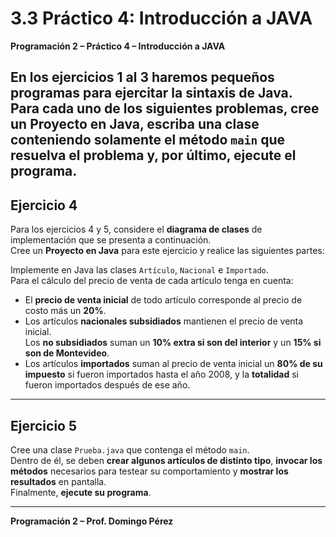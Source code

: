 # 3.3 Práctico 4: Introducción a JAVA

**Programación 2 – Práctico 4 – Introducción a JAVA**

En los ejercicios 1 al 3 haremos pequeños programas para ejercitar la sintaxis de Java.  
Para cada uno de los siguientes problemas, cree un **Proyecto en Java**, escriba una **clase** 
conteniendo solamente el método `main` que resuelva el problema y, por último, ejecute el programa.
---

## Ejercicio 4
Para los ejercicios 4 y 5, considere el **diagrama de clases** de implementación que se presenta a continuación.  
Cree un **Proyecto en Java** para este ejercicio y realice las siguientes partes:

Implemente en Java las clases `Artículo`, `Nacional` e `Importado`.  
Para el cálculo del precio de venta de cada artículo tenga en cuenta:

- El **precio de venta inicial** de todo artículo corresponde al precio de costo más un **20%**.  
- Los artículos **nacionales subsidiados** mantienen el precio de venta inicial.  
  Los **no subsidiados** suman un **10% extra si son del interior** y un **15% si son de Montevideo**.  
- Los artículos **importados** suman al precio de venta inicial un **80% de su impuesto** si fueron importados hasta el año 2008, y la **totalidad** si fueron importados después de ese año.

---

## Ejercicio 5
Cree una clase `Prueba.java` que contenga el método `main`.  
Dentro de él, se deben **crear algunos artículos de distinto tipo**, **invocar los métodos** necesarios para testear su comportamiento y **mostrar los resultados** en pantalla.  
Finalmente, **ejecute su programa**.

---

**Programación 2 – Prof. Domingo Pérez**
